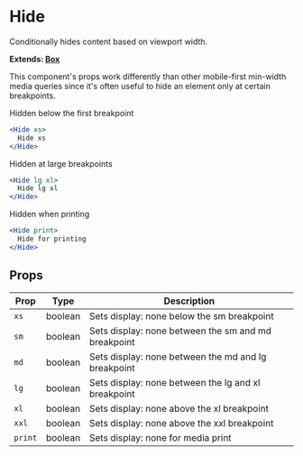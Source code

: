 # Hide

Conditionally hides content based on viewport width.

**Extends: [Box](/Box)**

This component's props work differently than other mobile-first min-width
media queries since it's often useful to hide an element only at certain breakpoints.

Hidden below the first breakpoint

```.jsx
<Hide xs>
  Hide xs
</Hide>
```

Hidden at large breakpoints

```.jsx
<Hide lg xl>
  Hide lg xl
</Hide>
```

Hidden when printing

```.jsx
<Hide print>
  Hide for printing
</Hide>
```

## Props

| Prop    | Type    | Description                                         |
| ------- | ------- | --------------------------------------------------- |
| `xs`    | boolean | Sets display: none below the sm breakpoint          |
| `sm`    | boolean | Sets display: none between the sm and md breakpoint |
| `md`    | boolean | Sets display: none between the md and lg breakpoint |
| `lg`    | boolean | Sets display: none between the lg and xl breakpoint |
| `xl`    | boolean | Sets display: none above the xl breakpoint          |
| `xxl`   | boolean | Sets display: none above the xxl breakpoint         |
| `print` | boolean | Sets display: none for media print                  |
